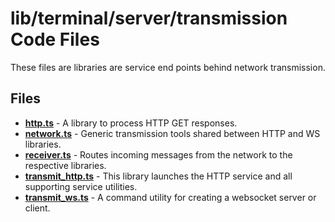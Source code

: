 # lib/terminal/server/transmission Code Files
These files are libraries are service end points behind network transmission.

## Files
<!-- Do not edit below this line.  Contents dynamically populated. -->

* **[http.ts](http.ts)**                   - A library to process HTTP GET responses.
* **[network.ts](network.ts)**             - Generic transmission tools shared between HTTP and WS libraries.
* **[receiver.ts](receiver.ts)**           - Routes incoming messages from the network to the respective libraries.
* **[transmit_http.ts](transmit_http.ts)** - This library launches the HTTP service and all supporting service utilities.
* **[transmit_ws.ts](transmit_ws.ts)**     - A command utility for creating a websocket server or client.